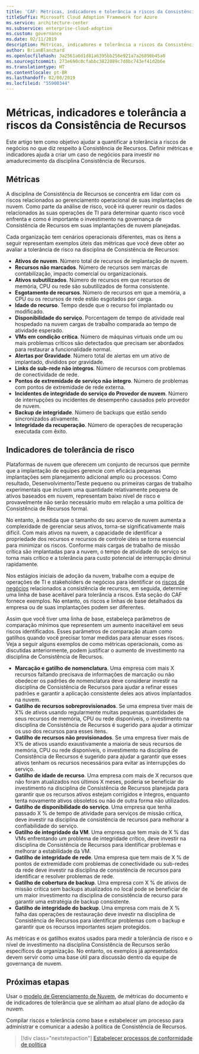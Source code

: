 ```yaml
---
title: 'CAF: Métricas, indicadores e tolerância a riscos da Consistência de Recursos'
titleSuffix: Microsoft Cloud Adoption Framework for Azure
ms.service: architecture-center
ms.subservice: enterprise-cloud-adoption
ms.custom: governance
ms.date: 02/11/2019
description: Métricas, indicadores e tolerância a riscos da Consistência de Recursos
author: BrianBlanchard
ms.openlocfilehash: 3a2561a6d1d81a6395bb256e921a7a26898b45a0
ms.sourcegitcommit: 273e690c0cfabbc3822089c7d8bc743ef41d2b6e
ms.translationtype: HT
ms.contentlocale: pt-BR
ms.lasthandoff: 02/08/2019
ms.locfileid: "55900344"
---
```

# <a name="resource-consistency-metrics-indicators-and-risk-tolerance"></a>Métricas, indicadores e tolerância a riscos da Consistência de Recursos

Este artigo tem como objetivo ajudar a quantificar a tolerância a riscos de negócios no que diz respeito à Consistência de Recursos. Definir métricas e indicadores ajuda a criar um caso de negócios para investir no amadurecimento da disciplina Consistência de Recursos.

## <a name="metrics"></a>Métricas

A disciplina de Consistência de Recursos se concentra em lidar com os riscos relacionados ao gerenciamento operacional de suas implantações de nuvem. Como parte da análise de risco, você irá querer reunir os dados relacionados às suas operações de TI para determinar quanto risco você enfrenta e como é importante o investimento na governança de Consistência de Recursos em suas implantações de nuvem planejadas.

Cada organização tem cenários operacionais diferentes, mas os itens a seguir representam exemplos úteis das métricas que você deve obter ao avaliar a tolerância de risco na disciplina de Consistência de Recursos:

- **Ativos de nuvem**. Número total de recursos de implantação de nuvem.
- **Recursos não marcados**. Número de recursos sem marcas de contabilização, impacto comercial ou organizacionais.
- **Ativos subutilizados**. Número de recursos em que recursos de memória, CPU ou rede são subutilizados de forma consistente.
- **Esgotamento de recursos**. Número de recursos em que a memória, a CPU ou os recursos de rede estão esgotados por carga.
- **Idade do recurso**. Tempo desde que o recurso foi implantado ou modificado.
- **Disponibilidade do serviço**. Porcentagem de tempo de atividade real hospedado na nuvem cargas de trabalho comparada ao tempo de atividade esperado.
- **VMs em condição crítica**. Número de máquinas virtuais onde um ou mais problemas críticos são detectados que precisam ser abordados para restaurar a funcionalidade normal.
- **Alertas por Gravidade**. Número total de alertas em um ativo de implantado, divididos por gravidade.
- **Links de sub-rede não íntegros**. Número de recursos com problemas de conectividade de rede.
- **Pontos de extremidade de serviço não íntegro**. Número de problemas com pontos de extremidade de rede externa.
- **Incidentes de integridade do serviço do Provedor de nuvem**. Número de interrupções ou incidentes de desempenho causados pelo provedor de nuvem.
- **Backup de integridade**. Número de backups que estão sendo sincronizados ativamente.
- **Integridade da recuperação**. Número de operações de recuperação executada com êxito.

## <a name="risk-tolerance-indicators"></a>Indicadores de tolerância de risco

Plataformas de nuvem que oferecem um conjunto de recursos que permite que a implantação de equipes gerencie com eficácia pequenas implantações sem planejamento adicional amplo ou processos. Como resultado, Desenvolvimento/Teste pequeno ou primeiras cargas de trabalho experimentais que incluem uma quantidade relativamente pequena de ativos baseados em nuvem, representam baixo nível de risco e provavelmente não serão necessário muito em relação a uma política de Consistência de Recursos formal.

No entanto, à medida que o tamanho do seu acervo de nuvem aumenta a complexidade de gerenciar seus ativos, torna-se significativamente mais difícil. Com mais ativos na nuvem, a capacidade de identificar a propriedade dos recursos e recursos de controle úteis se torna essencial para minimizar os riscos. Conforme mais cargas de trabalho de missão crítica são implantadas para a nuvem, o tempo de atividade do serviço se torna mais crítico e a tolerância para custo potencial de interrupção diminui rapidamente.

Nos estágios iniciais de adoção da nuvem, trabalhe com a equipe de operações de TI e stakeholders de negócios para identificar os [riscos de negócios](business-risks.md) relacionados a consistência de recursos, em seguida, determine uma linha de base aceitável para tolerância a riscos. Esta seção do CAF fornece exemplos. No entanto, os riscos e linhas de base detalhados da empresa ou de suas implantações podem ser diferentes.

Assim que você tiver uma linha de base, estabeleça parâmetros de comparação mínimos que representem um aumento inaceitável em seus riscos identificados. Esses parâmetros de comparação atuam como gatilhos quando você precisar tomar medidas para atenuar esses riscos. Veja a seguir alguns exemplos de como métricas operacionais, como as discutidas anteriormente, podem justificar o aumento de investimento na disciplina de Consistência de Recursos.

- **Marcação e gatilho de nomenclatura**. Uma empresa com mais X recursos faltando precisava de informações de marcação ou não obedecer os padrões de nomenclatura deve considerar investir na disciplina de Consistência de Recursos para ajudar a refinar esses padrões e garantir a aplicação consistente deles aos ativos implantados na nuvem.
- **Gatilho de recursos sobreprovisionados**. Se uma empresa tiver mais de X% de ativos usando regularmente muitas pequenas quantidades de seus recursos de memória, CPU ou rede disponíveis, o investimento na disciplina de Consistência de Recursos é sugerido para ajudar a otimizar os uso dos recursos para esses itens.
- **Gatilho de recursos não provisionados**. Se uma empresa tiver mais de X% de ativos usando exaustivamente a maioria de seus recursos de memória, CPU ou rede disponíveis, o investimento na disciplina de Consistência de Recursos é sugerido para ajudar a garantir que esses ativos tenham os recursos necessários para evitar as interrupções do serviço.
- **Gatilho de idade de recurso**. Uma empresa com mais de X recursos que não foram atualizados nos últimos X meses, poderia se beneficiar do investimento na disciplina de Consistência de Recursos planejada para garantir que os recursos ativos estejam corrigidos e íntegros, enquanto tenta novamente ativos obsoletos ou não de outra forma não utilizados.  
- **Gatilho de disponibilidade do serviço**. Uma empresa que tenha passado X % de tempo de atividade para serviços de missão crítica, deve investir na disciplina de consistência de recursos para melhorar a confiabilidade do serviço.
- **Gatilho de integridade da VM**. Uma empresa que tem mais de X % das VMs enfrentando um problema de integridade crítico, deve investir na disciplina de Consistência de Recursos para identificar problemas e melhorar a estabilidade da VM.
- **Gatilho de integridade de rede**. Uma empresa que tem mais de X % de pontos de extremidade com problemas de conectividade ou sub-redes da rede deve investir na disciplina de consistência de recursos para identificar e resolver problemas de rede.
- **Gatilho de cobertura de backup**. Uma empresa com X % de ativos de missão crítica sem backups atualizados no local pode se beneficiar de um maior investimento na disciplina de consistência de recurso para garantir uma estratégia de backup consistente.
- **Gatilho de integridade do backup**. Uma empresa com mais de X % falha das operações de restauração deve investir na disciplina de Consistência de Recursos para identificar problemas com o backup e garantir que os recursos importantes sejam protegidos.

As métricas e os gatilhos exatos usados para medir a tolerância de risco e o nível de investimento na disciplina Consistência de Recursos serão específicos da organização. No entanto, os exemplos já apresentados devem servir como uma base útil para discussão dentro da equipe de governança de nuvem.  

## <a name="next-steps"></a>Próximas etapas

Usar o [modelo de Gerenciamento de Nuvem](./template.md), de métricas do documento e de indicadores de tolerância que se alinham ao atual plano de adoção da nuvem.

Compilar riscos e tolerância como base e estabelecer um processo para administrar e comunicar a adesão à política de Consistência de Recursos.

> [!div class="nextstepaction"]
> [Estabelecer processos de conformidade de política](compliance-processes.md)
